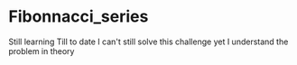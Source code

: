 # Fibonnacci_series
Still learning
Till to date I can't still solve this challenge yet I understand the problem in theory
